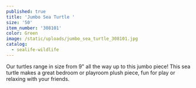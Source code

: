 ```yaml
---
published: true
title: 'Jumbo Sea Turtle '
size: '50'
item_number: '308101'
color: Green
image: /static/uploads/jumbo_sea_turtle_308101.jpg
catalog:
  - sealife-wildlife
---
```

Our turtles range in size from 9" all the way up to this jumbo piece! This sea turtle makes a great bedroom or playroom plush piece, fun for play or relaxing with your friends.
